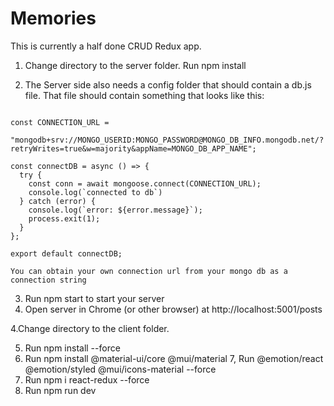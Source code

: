 # Memories

This is currently a half done CRUD Redux app.

1. Change directory to the server folder. Run npm install 

2.  The Server side also needs a config folder that should contain a db.js file.  That file should contain something that looks like this:

```import mongoose from "mongoose";

const CONNECTION_URL =
  "mongodb+srv://MONGO_USERID:MONGO_PASSWORD@MONGO_DB_INFO.mongodb.net/?retryWrites=true&w=majority&appName=MONGO_DB_APP_NAME";

const connectDB = async () => {
  try {
    const conn = await mongoose.connect(CONNECTION_URL);
    console.log(`connected to db`)
  } catch (error) {
    console.log(`error: ${error.message}`);
    process.exit(1);
  }
};

export default connectDB; 
```
    You can obtain your own connection url from your mongo db as a connection string

3. Run npm start to start your server
4. Open server in Chrome (or other browser) at http://localhost:5001/posts

4.Change directory to the client folder. 

5. Run npm install --force
6. Run npm install @material-ui/core @mui/material 7, Run @emotion/react @emotion/styled @mui/icons-material --force
7. Run npm i react-redux --force
9. Run npm run dev
 
